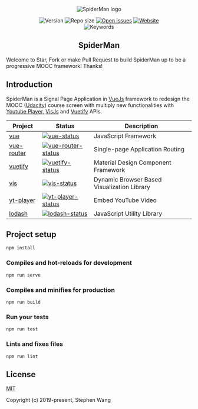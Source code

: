 
<p align="center"><img src="https://github.com/zhongqi1112/SpiderMan/blob/master/src/assets/spiderManPeace.png" alt="SpiderMan logo"></p>

<p align="center">
  <img src="https://img.shields.io/github/package-json/v/zhongqi1112/SpiderMan" alt="Version">
  <img src="https://img.shields.io/github/repo-size/zhongqi1112/SpiderMan" alt="Repo size">
  <a href="https://github.com/zhongqi1112/SpiderMan/issues"><img src="https://img.shields.io/github/issues-raw/zhongqi1112/SpiderMan" alt="Open issues"></a>
  <a href="https://zhongqi1112.github.io/SpiderMan"><img src="https://img.shields.io/website/https/github.com/zhongqi1112/SpiderMan" alt="Website"></a>
  <br>
  <img src="https://img.shields.io/github/package-json/keywords/zhongqi1112/SpiderMan" alt="Keywords">
</p>

<h2 align="center">SpiderMan</h2>

Welcome to Star, Fork or make Pull Request to build SpiderMan up to be a progressive MOOC framework! Thanks!

## Introduction

SpiderMan is a Signal Page Application in [VueJs](https://vuejs.org/) framework to redesign the MOOC ([Udacity](https://www.udacity.com/)) course screen with multiply new functionalities with [Youtube Player](https://developers.google.com/youtube/iframe_api_reference), [VisJs](https://visjs.org/) and [Vuetify](https://vuetifyjs.com/en/) APIs.


| Project | Status | Description |
|---------|--------|-------------|
| [vue]          | [![vue-status]][vue-package] | JavaScript Framework |
| [vue-router]          | [![vue-router-status]][vue-router-package] | Single-page Application Routing |
| [vuetify]                | [![vuetify-status]][vuetify-package] | Material Design Component Framework |
| [vis]          | [![vis-status]][vis-package] | Dynamic Browser Based Visualization Library |
| [yt-player] | [![yt-player-status]][yt-player-package] | Embed YouTube Video |
| [lodash]             | [![lodash-status]][lodash-package] | JavaScript Utility Library |

[vue]: https://vuejs.org
[vue-router]: https://github.com/vuejs/vue-router
[vuetify]: https://vuetifyjs.com/en
[vis]: https://visjs.org
[yt-player]: https://developers.google.com/youtube/iframe_api_reference
[lodash]: https://lodash.com

[vue-status]: https://img.shields.io/npm/v/vue
[vue-router-status]: https://img.shields.io/npm/v/vue-router
[vuetify-status]: https://img.shields.io/npm/v/vuetify
[vis-status]: https://img.shields.io/npm/v/vis
[yt-player-status]: https://img.shields.io/npm/v/yt-player
[lodash-status]: https://img.shields.io/npm/v/lodash

[vue-package]: https://www.npmjs.com/package/vue
[vue-router-package]: https://npmjs.com/package/vue-router
[vuetify-package]: https://www.npmjs.com/package/vuetify
[vis-package]: https://npmjs.com/package/vis
[yt-player-package]: https://www.npmjs.com/package/yt-player
[lodash-package]: https://npmjs.com/package/lodash

## Project setup
```
npm install
```

### Compiles and hot-reloads for development
```
npm run serve
```

### Compiles and minifies for production
```
npm run build
```

### Run your tests
```
npm run test
```

### Lints and fixes files
```
npm run lint
```

## License

[MIT](http://opensource.org/licenses/MIT)

Copyright (c) 2019-present, Stephen Wang
